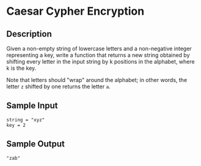 # Caesar Cypher Encryption

## Description
Given a non-empty string of lowercase letters and a non-negative integer representing a key, write a function that returns a new string obtained by shifting every letter in the input string by k positions in the alphabet, where k is the key.

Note that letters should "wrap" around the alphabet; in other words, the letter `z` shifted by one returns the letter `a`.

## Sample Input
```
string = "xyz"
key = 2
```

## Sample Output
```
"zab"
```